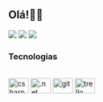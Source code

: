 ## Olá!🙋‍♀️

<div>
<a href="https://www.linkedin.com/in/samaraguerra/"><img src="https://img.shields.io/badge/LinkedIn-0077B5?style=for-the-badge&logo=linkedin&logoColor=white" target="_blank"></a>
<a href="https://github.com/samaraktguerra"><img src="https://img.shields.io/badge/GitHub-100000?style=for-the-badge&logo=github&logoColor=white" target="_blank"></a>
<a href="mailto:samaraktguerra@gmail.com"><img src="https://img.shields.io/badge/Gmail-D14836?style=for-the-badge&logo=gmail&logoColor=white" target="_blank"></a>
</div>

### Tecnologias

<div style="display: inline_block"><br/>
    <img align="center" alt="csharp" height="30" width="40" src="https://cdn.jsdelivr.net/gh/devicons/devicon/icons/csharp/csharp-original.svg">
    <img align="center" alt=".net" height="30" width="40" src="https://cdn.jsdelivr.net/gh/devicons/devicon/icons/dotnetcore/dotnetcore-original.svg">
    <img align="center" alt="git" height="30" width="40" src="https://cdn.jsdelivr.net/gh/devicons/devicon/icons/git/git-original.svg">
    <img align="center" alt="trello" height="30" width="40" src="https://cdn.jsdelivr.net/gh/devicons/devicon/icons/trello/trello-plain.svg">
</div><br/>

